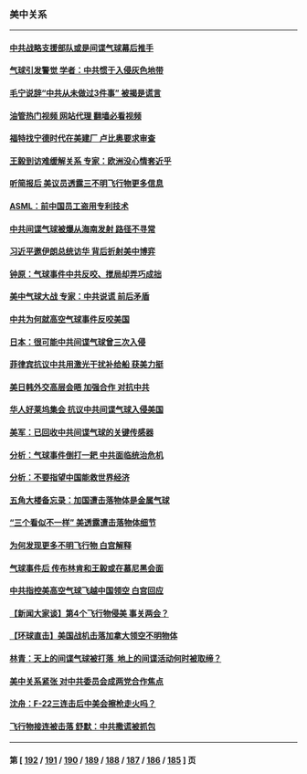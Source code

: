 ### 美中关系
---
#### [中共战略支援部队或是间谍气球幕后推手](../../pages/nf1412576/n13930666.md?02160845) 
#### [气球引发警觉 学者：中共惯于入侵灰色地带](../../pages/nf1412576/n13930514.md?02160845) 
#### [毛宁说辞“中共从未做过3件事” 被揭是谎言](../../pages/nf1412576/n13930579.md?02160845) 
#### [油管热门视频 网站代理 翻墙必看视频](http://138.2.39.72:81/youtube.html?epic-marker?02160845)
#### [福特找宁德时代在美建厂 卢比奥要求审查](../../pages/nf1412576/n13930626.md?02160845) 
#### [王毅到访难缓解关系 专家：欧洲没心情套近乎](../../pages/nf1412576/n13930533.md?02160845) 
#### [听简报后 美议员透露三不明飞行物更多信息](../../pages/nf1412576/n13930580.md?02160845) 
#### [ASML：前中国员工盗用专利技术](../../pages/nf1412576/n13930459.md?02160845) 
#### [中共间谍气球被爆从海南发射 路径不寻常](../../pages/nf1412576/n13930120.md?02160845) 
#### [习近平邀伊朗总统访华 背后折射美中博弈](../../pages/nf1412576/n13929854.md?02160845) 
#### [钟原：气球事件中共反咬、搅局却弄巧成拙](../../pages/nf1412576/n13929990.md?02160845) 
#### [美中气球大战 专家：中共说谎 前后矛盾](../../pages/nf1412576/n13929783.md?02160845) 
#### [中共为何就高空气球事件反咬美国](../../pages/nf1412576/n13929775.md?02160845) 
#### [日本：很可能中共间谍气球曾三次入侵](../../pages/nf1412576/n13929753.md?02160845) 
#### [菲律宾抗议中共用激光干扰补给船 获美力挺](../../pages/nf1412576/n13929657.md?02160845) 
#### [美日韩外交高层会晤 加强合作 对抗中共](../../pages/nf1412576/n13929342.md?02160845) 
#### [华人好莱坞集会 抗议中共间谍气球入侵美国](../../pages/nf1412576/n13929380.md?02160845) 
#### [美军：已回收中共间谍气球的关键传感器](../../pages/nf1412576/n13929284.md?02160845) 
#### [分析：气球事件倒打一耙 中共面临统治危机](../../pages/nf1412576/n13929035.md?02160845) 
#### [分析：不要指望中国能救世界经济](../../pages/nf1412576/n13929174.md?02160845) 
#### [五角大楼备忘录：加国遭击落物体是金属气球](../../pages/nf1412576/n13929225.md?02160845) 
#### [“三个看似不一样” 美透露遭击落物体细节](../../pages/nf1412576/n13929144.md?02160845) 
#### [为何发现更多不明飞行物 白宫解释](../../pages/nf1412576/n13929133.md?02160845) 
#### [气球事件后 传布林肯和王毅或在慕尼黑会面](../../pages/nf1412576/n13929115.md?02160845) 
#### [中共指控美高空气球飞越中国领空 白宫回应](../../pages/nf1412576/n13929008.md?02160845) 
#### [【新闻大家谈】第4个飞行物侵美 事关两会？](../../pages/nf1412576/n13928592.md?02160845) 
#### [【环球直击】美国战机击落加拿大领空不明物体](../../pages/nf1412576/n13928868.md?02160845) 
#### [林青：天上的间谍气球被打落  地上的间谍活动何时被取缔？](../../pages/nf1412576/n13928539.md?02160845) 
#### [美中关系紧张 对中共委员会成两党合作焦点](../../pages/nf1412576/n13928691.md?02160845) 
#### [沈舟：F-22三连击后中美会擦枪走火吗？](../../pages/nf1412576/n13928511.md?02160845) 
#### [飞行物接连被击落 舒默：中共撒谎被抓包](../../pages/nf1412576/n13928471.md?02160845) 

---
#### 第 [ [192](./192.md?02160845) / [191](./191.md?02160845) / [190](./190.md?02160845) / [189](./189.md?02160845) / [188](./188.md?02160845) / [187](./187.md?02160845) / [186](./186.md?02160845) / [185](./185.md?02160845) ] 页
